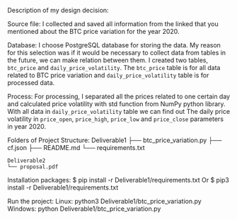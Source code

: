 Description of my design decision:

Source file: I collected and saved all information from the linked that you mentioned about the BTC price variation for the year 2020.

Database: I choose PostgreSQL database for storing the data. My reason for this selection was if it would be necessary to collect 
data from tables in the future, we can make relation between them. I created two tables, `btc_price` and `daily_price_volatility`. 
The `btc_price` table is for all data related to BTC price variation and `daily_price_volatility` table is for processed data. 

Process: For processing, I separated all the prices related to one certain day and
calculated price volatility with std function from NumPy python library. With all data in `daily_price_volatility` table we can find out 
The daily price volatility in `price_open`, `price_high`, `price_low` and `price_close` parameters in year 2020.

Folders of Project Structure:
    Deliverable1
    ├── btc_price_variation.py
    ├── cf.json
    ├── README.md
    └── requirements.txt

    Deliverable2
    └── proposal.pdf


Installation packages:
$ pip install -r Deliverable1/requirements.txt
Or
$ pip3 install -r Deliverable1/requirements.txt

Run the project:
Linux: python3 Deliverable1/btc_price_variation.py
Windows: python Deliverable1/btc_price_variation.py